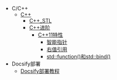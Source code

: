 <!-- _sidebar.md -->
* C/C++
  * [C++]() <!--注意这里是相对路径-->
    * [C++_STL]()
    * [C++进阶]()
      * [C++11特性]()
        * [智能指针](./blog/c++/SmartPointer.md)
        * [右值引用]()
        * [std::function()和std::bind()]()
* Docsify部署
  * [Docsify部署教程](./README.md)